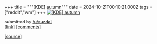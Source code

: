 +++
title = """[KDE] autumn"""
date = 2024-10-21T00:10:21.000Z
tags = ["reddit","wm"]
+++
[![[KDE] autumn](https://preview.redd.it/xergmwj840wd1.png?width=640&crop=smart&auto=webp&s=8a3dbc0985557edf845c7d720b247f95913016f5 "[KDE] autumn")](https://www.reddit.com/r/unixporn/comments/1g8cyak/kde_autumn/)

submitted by [/u/suzdali](https://www.reddit.com/user/suzdali)  
[\[link\]](https://i.redd.it/xergmwj840wd1.png) [\[comments\]](https://www.reddit.com/r/unixporn/comments/1g8cyak/kde_autumn/)

[[source]](https://www.reddit.com/r/unixporn/comments/1g8cyak/kde_autumn/)
